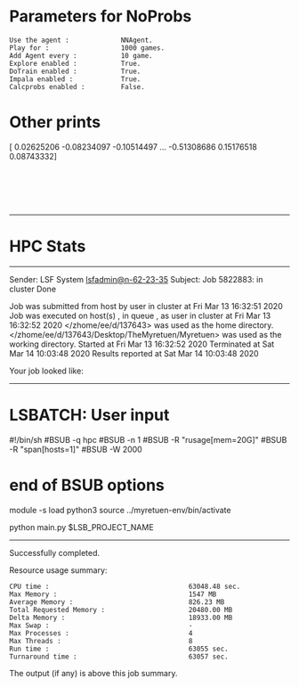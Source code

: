 # Parameters for NoProbs

    Use the agent :             NNAgent.
    Play for :                  1000 games.
    Add Agent every :           10 game.
    Explore enabled :           True.
    DoTrain enabled :           True.
    Impala enabled :            True.
    Calcprobs enabled :         False.

# Other prints

[ 0.02625206 -0.08234097 -0.10514497 ... -0.51308686  0.15176518
  0.08743332]

 <br /> 
 <br /> 
 <br /> 
 <br />

---------------------------------------------------------------------------------------------------------------------

# HPC Stats


------------------------------------------------------------
Sender: LSF System <lsfadmin@n-62-23-35>
Subject: Job 5822883: <NNAgent3NoProbs> in cluster <dcc> Done

Job <NNAgent3NoProbs> was submitted from host <n-62-30-7> by user <s183905> in cluster <dcc> at Fri Mar 13 16:32:51 2020
Job was executed on host(s) <n-62-23-35>, in queue <hpc>, as user <s183905> in cluster <dcc> at Fri Mar 13 16:32:52 2020
</zhome/ee/d/137643> was used as the home directory.
</zhome/ee/d/137643/Desktop/TheMyretuen/Myretuen> was used as the working directory.
Started at Fri Mar 13 16:32:52 2020
Terminated at Sat Mar 14 10:03:48 2020
Results reported at Sat Mar 14 10:03:48 2020

Your job looked like:

------------------------------------------------------------
# LSBATCH: User input
#!/bin/sh
#BSUB -q hpc
#BSUB -n 1
#BSUB -R "rusage[mem=20G]"
#BSUB -R "span[hosts=1]"
#BSUB -W 2000
# end of BSUB options

module -s load python3
source ../myretuen-env/bin/activate

python main.py $LSB_PROJECT_NAME


------------------------------------------------------------

Successfully completed.

Resource usage summary:

    CPU time :                                   63048.48 sec.
    Max Memory :                                 1547 MB
    Average Memory :                             826.23 MB
    Total Requested Memory :                     20480.00 MB
    Delta Memory :                               18933.00 MB
    Max Swap :                                   -
    Max Processes :                              4
    Max Threads :                                8
    Run time :                                   63055 sec.
    Turnaround time :                            63057 sec.

The output (if any) is above this job summary.


